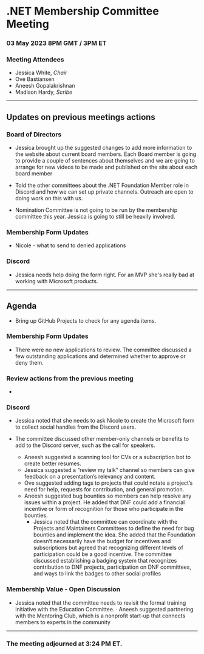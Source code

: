 # .NET Membership Committee Meeting

### 03 May 2023 8PM GMT / 3PM ET 

### Meeting Attendees

* Jessica White, *Chair*
* Ove Bastiansen
* Aneesh Gopalakrishnan
* Madison Hardy, *Scribe*

---

## Updates on previous meetings actions

### Board of Directors

* Jessica brought up the suggested changes to add more information to the website about current board members. Each Board member is going to provide a couple of sentences about themselves and we are going to arrange for new videos to be made and published on the site about each board member

* Told the other committees about the .NET Foundation Member role in Discord and how we can set up private channels. Outreach are open to doing work on this with us.

* Nomination Committee is not going to be run by the membership committee this year. Jessica is going to still be heavily involved.

### Membership Form Updates

* Nicole - what to send to denied applications

### Discord

* Jessica needs help doing the form right. For an MVP she's really bad at working with Microsoft products.

---

## Agenda

* Bring up GitHub Projects to check for any agenda items.

### **Membership Form Updates**

* There were no new applications to review. The committee discussed a few outstanding applications and determined whether to approve or deny them.

### **Review actions from the previous meeting**

* 

### **Discord**

* Jessica noted that she needs to ask Nicole to create the Microsoft form to collect social handles from the Discord users.

* The committee discussed other member-only channels or benefits to add to the Discord server, such as the call for speakers.
    * Aneesh suggested a scanning tool for CVs or a subscription bot to create better resumes.
    * Jessica suggested a “review my talk” channel so members can give feedback on a presentation’s relevancy and content.
    * Ove suggested adding tags to projects that could notate a project’s need for help, requests for contribution, and general promotion.
    * Aneesh suggested bug bounties so members can help resolve any issues within a project. He added that DNF could add a financial incentive or form of recognition for those who participate in the bounties.
      *  Jessica noted that the committee can coordinate with the Projects and Maintainers Committees to define the need for bug bounties and implement the idea. She added that the Foundation doesn’t necessarily have the budget for incentives and subscriptions but agreed that recognizing different levels of participation could be a good incentive. The committee discussed establishing a badging system that recognizes contribution to DNF projects, participation on DNF committees, and ways to link the badges to other social profiles

### Membership Value - Open Discussion

* Jessica noted that the committee needs to revisit the formal training initiative with the Education Committee. · Aneesh suggested partnering with the Mentoring Club, which is a nonprofit start-up that connects members to experts in the community

---

### The meeting adjourned at 3:24 PM ET.
